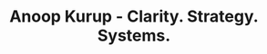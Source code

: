 ---
title: "Anoop Kurup - Clarity. Strategy. Systems."
description: "I help professional service and tech-enabled businesses create clear, consistent, and cost-effective marketing systems — powered by fundamentals, AI, and smart execution."

hero:
  title: "Clarity. Strategy. Systems."
  subtitle: "I help professional service and tech-enabled businesses create clear, consistent, and cost-effective marketing systems — powered by fundamentals, AI, and smart execution."
  primary_button:
    text: "Work With Me"
    url: "#contact"
  secondary_button:
    text: "Join My Newsletter"
    url: "#newsletter"

about:
  title: "About Me"
  content: |
    I'm Anoop Kurup — a strategist, consultant, and builder. Over the years, I've worked with founders of knowledge services, technical services, and consulting companies to simplify lead generation and marketing.
    
    I combine **marketing fundamentals**, **systems thinking**, and **AI workflows** to help you scale without chaos — and without burning out.

audience:
  title: "Who I Work With"
  subtitle: "I specialize in helping service businesses and consultants build sustainable growth systems."
  items:
    - icon: "icon-chart"
      title: "Professional Service Firms"
      description: "Marketing, IPR, law, training, education, recruitment — businesses that sell expertise and knowledge."
    - icon: "icon-computer"
      title: "Tech-Enabled Businesses"
      description: "SaaS, IT services, productized services — companies leveraging technology to deliver value at scale."
    - icon: "icon-target"
      title: "Consultants & Experts"
      description: "Growing beyond referrals — independent professionals ready to build systematic lead generation."

services:
  title: "What I Offer"
  subtitle: "Multiple ways to work together, tailored to your needs and stage of growth."
  items:
    - icon: "icon-handshake"
      title: "Consulting"
      description: "Hands-on strategy and positioning for marketing, lead generation, and growth."
      link: "consulting/"
      link_text: "Hire Me"
    - icon: "icon-graduation"
      title: "Workshops"
      description: "Intensive, practical sessions to build your lead generation machine."
      link: "workshops/"
      link_text: "Explore Workshops"
    - icon: "icon-robot"
      title: "AI Tools"
      description: "AI-enabled tools that make marketing faster, cheaper, and more consistent."
      link: "ai-solutions/"
      link_text: "Explore Tools"

approach:
  title: "My Approach"
  subtitle: "My work is built on three principles that drive real results:"
  items:
    - number: "1"
      title: "Clarity before tools"
      description: "Strategy first, tech second. We start with understanding your business, not picking tools."
    - number: "2"
      title: "AI without hype"
      description: "Practical, everyday workflows that cut costs and save time — no buzzwords, just results."
    - number: "3"
      title: "Systems over heroics"
      description: "Repeatable processes that outlast founder energy and scale with your team."

newsletter:
  title: "Join the Practical Marketing Newsletter"
  subtitle: "Get weekly strategies, templates, and AI workflows to grow your services business. Practical insights, no fluff."

cta:
  title: "Ready to simplify your marketing and lead generation?"
  subtitle: "Let's design a system that works for your business."
  button:
    text: "Work With Me"
    url: "contact/"
---